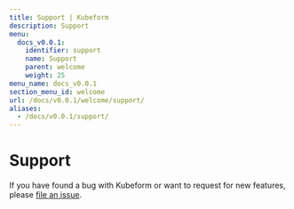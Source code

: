 ```yaml
---
title: Support | Kubeform
description: Support
menu:
  docs_v0.0.1:
    identifier: support
    name: Support
    parent: welcome
    weight: 25
menu_name: docs_v0.0.1
section_menu_id: welcome
url: /docs/v0.0.1/welcome/support/
aliases:
  - /docs/v0.0.1/support/
---
```

# Support

If you have found a bug with Kubeform or want to request for new features, please [file an issue](https://github.com/kubeform/project/issues/new).
